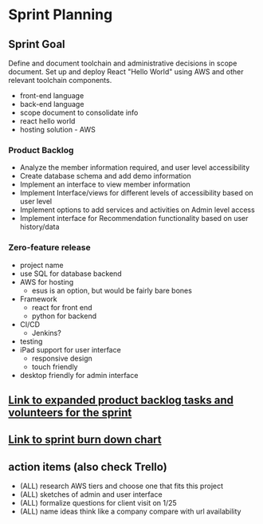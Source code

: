 # Sprint Planning

## Sprint Goal

Define and document toolchain and administrative decisions in scope document. Set up and deploy React "Hello World" using AWS and other relevant toolchain components.

* front-end language
* back-end language
* scope document to consolidate info
* react hello world
* hosting solution - AWS

### Product Backlog

* Analyze the member information required, and user level accessibility
* Create database schema and add demo information
* Implement an interface to view member information
* Implement Interface/views for different levels of accessibility based on user level
* Implement options to add services and activities on Admin level access
* Implement interface for Recommendation functionality based on user history/data

### Zero-feature release

* project name
* use SQL for database backend
* AWS for hosting
  * esus is an option, but would be fairly bare bones
* Framework
  * react for front end
  * python for backend
* CI/CD
  * Jenkins?
* testing
* iPad support for user interface
  * responsive design
  * touch friendly
* desktop friendly for admin interface

## [Link to expanded product backlog tasks and volunteers for the sprint](https://trello.com/b/yGJla4Id/sprint-zero)

## [Link to sprint burn down chart](https://github.com/ESOF-423/Planning-Repository/blob/master/sprint0/chart.png)

## action items (also check Trello)

* (ALL) research AWS tiers and choose one that fits this project
* (ALL) sketches of admin and user interface
* (ALL) formalize questions for client visit on 1/25
* (ALL) name ideas think like a company compare with url availability
